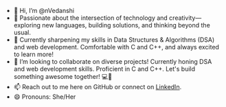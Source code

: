 - 👋 Hi, I’m @nVedanshi
- 👀 Passionate about the intersection of technology and creativity—exploring new languages, building solutions, and thinking beyond the usual.
- 🌱 Currently sharpening my skills in Data Structures & Algorithms (DSA) and web development. Comfortable with C and C++, and always excited to learn more!  
- 💞️ I’m looking to collaborate on diverse projects! Currently honing DSA and web development skills. Proficient in C and C++. Let's build something awesome together! 💻🚀
- 📫 Reach out to me here on GitHub or connect on [LinkedIn](https://www.linkedin.com/in/vedanshi-neema).
- 😄 Pronouns: She/Her
<!---
nVedanshi/nVedanshi is a ✨ special ✨ repository because its `README.md` (this file) appears on your GitHub profile.
You can click the Preview link to take a look at your changes.
--->      
